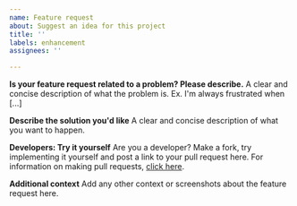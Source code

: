 ```yaml
---
name: Feature request
about: Suggest an idea for this project
title: ''
labels: enhancement
assignees: ''

---
```


**Is your feature request related to a problem? Please describe.**
A clear and concise description of what the problem is. Ex. I'm always frustrated when [...]

**Describe the solution you'd like**
A clear and concise description of what you want to happen.

**Developers: Try it yourself**
Are you a developer? Make a fork, try implementing it yourself and post a link to your pull request here. For information on making pull requests, [click here](https://help.github.com/en/github/collaborating-with-issues-and-pull-requests/about-pull-requests).

**Additional context**
Add any other context or screenshots about the feature request here.
